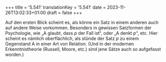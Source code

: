 +++
title = '5.541'
translationKey = '5.541'
date = 2023-11-26T13:02:33+01:00
draft = false
+++

Auf den ersten Blick scheint es, als könne ein Satz in einem anderen auch auf andere Weise vorkommen.
Besonders in gewissen Satzformen der Psychologie, wie „A glaubt, dass <span class="mathmode"><var>p</var></span> der Fall ist“, oder „A denkt <span class="mathmode"><var>p</var></span>“, etc.
Hier scheint es nämlich oberflächlich, als stünde der Satz <span class="mathmode"><var>p</var></span> zu einem Gegenstand A in einer Art von Relation.
(Und in der modernen Erkenntnistheorie (Russell, Moore, etc.) sind jene Sätze auch so aufgefasst worden.)
